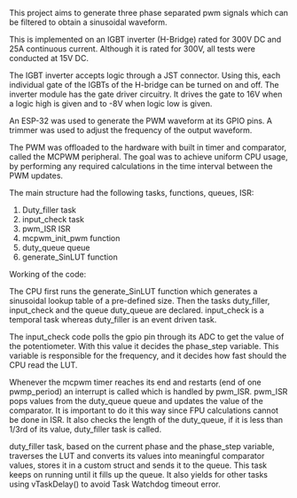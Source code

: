 This project aims to generate three phase separated pwm signals which can be filtered to obtain a sinusoidal waveform.

This is implemented on an IGBT inverter (H-Bridge) rated for 300V DC and 25A continuous current. Although it is rated for 300V, all tests were conducted at 15V DC.

The IGBT inverter accepts logic through a JST connector. Using this, each individual gate of the IGBTs of the H-bridge can be turned on and off. The inverter module has the gate driver circuitry. It drives the gate to 16V when a logic high is given and to -8V when logic low is given.

An ESP-32 was used to generate the PWM waveform at its GPIO pins. A trimmer was used to adjust the frequency of the output waveform.

The PWM was offloaded to the hardware with built in timer and comparator, called the MCPWM peripheral. The goal was to achieve uniform CPU usage, by performing any required calculations in the time interval between the PWM updates.

The main structure had the following tasks, functions, queues, ISR:
1. Duty_filler task
2. input_check task
3. pwm_ISR ISR
4. mcpwm_init_pwm function
5. duty_queue queue
6. generate_SinLUT function

Working of the code:

The CPU first runs the generate_SinLUT function which generates a sinusoidal lookup table of a pre-defined size. Then the tasks duty_filler, input_check and the queue duty_queue are declared. input_check is a temporal task whereas duty_filler is an event driven task.

The input_check code polls the gpio pin through its ADC to get the value of the potentiometer. With this value it decides the phase_step variable. This variable is responsible for the frequency, and it decides how fast should the CPU read the LUT.

Whenever the mcpwm timer reaches its end and restarts (end of one pwmp_period) an interrupt is called which is handled by pwm_ISR. pwm_ISR pops values from the duty_queue queue and updates the value of the comparator. It is important to do it this way since FPU calculations cannot be done in ISR. It also checks the length of the duty_queue, if it is less than 1/3rd of its value, duty_filler task is called.

duty_filler task, based on the current phase and the phase_step variable, traverses the LUT and converts its values into meaningful comparator values, stores it in a custom struct and sends it to the queue. This task keeps on running until it fills up the queue. It also yields for other tasks using vTaskDelay() to avoid Task Watchdog timeout error.
